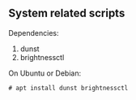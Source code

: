 ## System related scripts

Dependencies:
1. dunst
2. brightnessctl

On Ubuntu or Debian:
```shell
# apt install dunst brightnessctl
```
